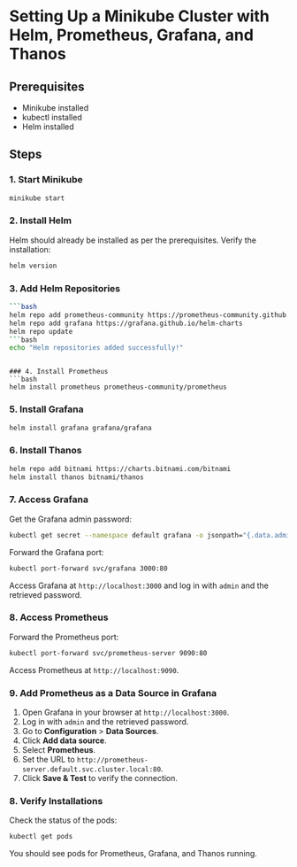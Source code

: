 # Setting Up a Minikube Cluster with Helm, Prometheus, Grafana, and Thanos

## Prerequisites
- Minikube installed
- kubectl installed
- Helm installed

## Steps

### 1. Start Minikube
```bash
minikube start
```

### 2. Install Helm
Helm should already be installed as per the prerequisites. Verify the installation:
```bash
helm version
```

### 3. Add Helm Repositories
```bash
```bash
helm repo add prometheus-community https://prometheus-community.github.io/helm-charts
helm repo add grafana https://grafana.github.io/helm-charts
helm repo update
```bash
echo "Helm repositories added successfully!"
```
```

### 4. Install Prometheus
```bash
helm install prometheus prometheus-community/prometheus
```

### 5. Install Grafana
```bash
helm install grafana grafana/grafana
```

### 6. Install Thanos
```bash
helm repo add bitnami https://charts.bitnami.com/bitnami
helm install thanos bitnami/thanos
```

### 7. Access Grafana
Get the Grafana admin password:
```bash
kubectl get secret --namespace default grafana -o jsonpath="{.data.admin-password}" | base64 --decode ; echo
```
Forward the Grafana port:
```bash
kubectl port-forward svc/grafana 3000:80
```
Access Grafana at `http://localhost:3000` and log in with `admin` and the retrieved password.


### 8. Access Prometheus
Forward the Prometheus port:
```bash
kubectl port-forward svc/prometheus-server 9090:80
```
Access Prometheus at `http://localhost:9090`.

### 9. Add Prometheus as a Data Source in Grafana
1. Open Grafana in your browser at `http://localhost:3000`.
2. Log in with `admin` and the retrieved password.
3. Go to **Configuration** > **Data Sources**.
4. Click **Add data source**.
5. Select **Prometheus**.
6. Set the URL to `http://prometheus-server.default.svc.cluster.local:80`.
7. Click **Save & Test** to verify the connection.

### 8. Verify Installations
Check the status of the pods:
```bash
kubectl get pods
```

You should see pods for Prometheus, Grafana, and Thanos running.
